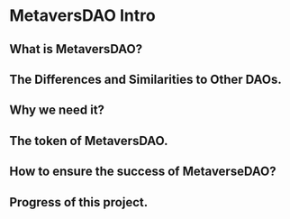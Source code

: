 # MetaversDAO Intro

## What is MetaversDAO?

## The Differences and Similarities to Other DAOs. 

## Why we need it?

## The token of MetaversDAO.

## How to ensure the success of MetaverseDAO?

## Progress of this project.

